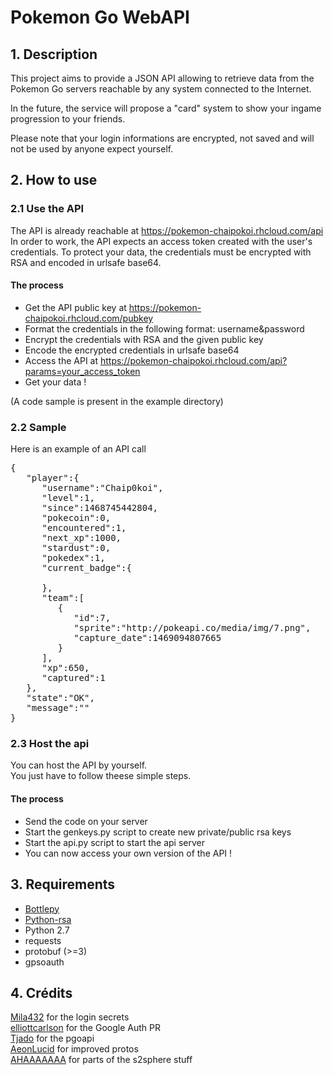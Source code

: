 # Pokemon Go WebAPI

## 1. Description 

This project aims to provide a JSON API allowing to retrieve data from the Pokemon Go servers reachable by any system connected to the Internet.   

In the future, the service will propose a "card" system to show your ingame progression to your friends. 

Please note that your login informations are encrypted, not saved and will not be used by anyone expect yourself. 

## 2. How to use

### 2.1 Use the API

The API is already reachable at https://pokemon-chaipokoi.rhcloud.com/api  
In order to work, the API expects an access token created with the user's credentials. To protect your data, the credentials must be encrypted with RSA and encoded in urlsafe base64.

#### The process

* Get the API public key at https://pokemon-chaipokoi.rhcloud.com/pubkey
* Format the credentials in the following format: username&password
* Encrypt the credentials with RSA and the given public key
* Encode the encrypted credentials in urlsafe base64
* Access the API at https://pokemon-chaipokoi.rhcloud.com/api?params=your_access_token
* Get your data !

(A code sample is present in the example directory)

### 2.2 Sample 

Here is an example of an API call

<pre>
{
   "player":{
      "username":"Chaip0koi",
      "level":1,
      "since":1468745442804,
      "pokecoin":0,
      "encountered":1,
      "next_xp":1000,
      "stardust":0,
      "pokedex":1,
      "current_badge":{

      },
      "team":[
         {
            "id":7,
            "sprite":"http://pokeapi.co/media/img/7.png",
            "capture_date":1469094807665
         }
      ],
      "xp":650,
      "captured":1
   },
   "state":"OK",
   "message":""
}
</pre>

### 2.3 Host the api

You can host the API by yourself.  
You just have to follow theese simple steps.

#### The process

* Send the code on your server
* Start the genkeys.py script to create new private/public rsa keys
* Start the api.py script to start the api server 
* You can now access your own version of the API !

## 3. Requirements

- [Bottlepy](http://bottlepy.org)
- [Python-rsa](https://pypi.python.org/pypi/rsa)
- Python 2.7
- requests
- protobuf (>=3)
- gpsoauth

## 4. Crédits 

[Mila432](https://github.com/Mila432) for the login secrets  
[elliottcarlson](https://github.com/elliottcarlson) for the Google Auth PR  
[Tjado](https://github.com/tejado) for the pgoapi  
[AeonLucid](https://github.com/AeonLucid) for improved protos  
[AHAAAAAAA](https://github.com/AHAAAAAAA) for parts of the s2sphere stuff  
